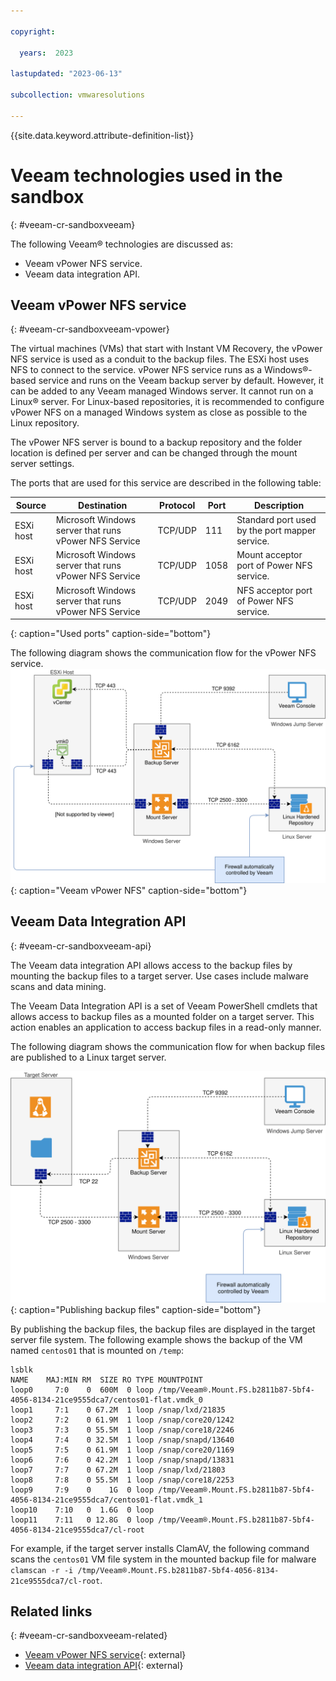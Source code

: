 ```yaml
---

copyright:

  years:  2023

lastupdated: "2023-06-13"

subcollection: vmwaresolutions

---
```


{{site.data.keyword.attribute-definition-list}}

# Veeam technologies used in the sandbox
{: #veeam-cr-sandboxveeam}



The following Veeam® technologies are discussed as:

* Veeam vPower NFS service.
* Veeam data integration API.

## Veeam vPower NFS service
{: #veeam-cr-sandboxveeam-vpower}

The virtual machines (VMs) that start with Instant VM Recovery, the vPower NFS service is used as a conduit to the backup files. The ESXi host uses NFS to connect to the service. vPower NFS service runs as a Windows®-based service and runs on the Veeam backup server by default. However, it can be added to any Veeam managed Windows server. It cannot run on a Linux® server. For Linux-based repositories, it is recommended to configure vPower NFS on a managed Windows system as close as possible to the Linux repository.

The vPower NFS server is bound to a backup repository and the folder location is defined per server and can be changed through the mount server settings.

The ports that are used for this service are described in the following table:

| Source     | Destination | Protocol | Port | Description
|------------|-------------|----------|------|------------
| ESXi host | Microsoft Windows server that runs vPower NFS Service | TCP/UDP | 111 | Standard port used by the port mapper service.
| ESXi host | Microsoft Windows server that runs vPower NFS Service | TCP/UDP | 1058 | Mount acceptor port of Power NFS service.
| ESXi host | Microsoft Windows server that runs vPower NFS Service | TCP/UDP | 2049 | NFS acceptor port of Power NFS service.
{: caption="Used ports" caption-side="bottom"}

The following diagram shows the communication flow for the vPower NFS service.
![Veeam vPower NFS](../../images/veeam-cr-sa-lhbr-vpwr.svg){: caption="Veeam vPower NFS" caption-side="bottom"}

## Veeam Data Integration API
{: #veeam-cr-sandboxveeam-api}

The Veeam data integration API allows access to the backup files by mounting the backup files to a target server. Use cases include malware scans and data mining. 

The Veeam Data Integration API is a set of Veeam PowerShell cmdlets that allows access to backup files as a mounted folder on a target server. This action enables an application to access backup files in a read-only manner.

The following diagram shows the communication flow for when backup files are published to a Linux target server. 

![Publishing backup files ](../../images/veeam-cr-sa-lhbr-pub.svg){: caption="Publishing backup files" caption-side="bottom"}

By publishing the backup files, the backup files are displayed in the target server file system. The following example shows the backup of the VM named `centos01` that is mounted on `/temp`:

```text
lsblk
NAME    MAJ:MIN RM  SIZE RO TYPE MOUNTPOINT
loop0     7:0    0  600M  0 loop /tmp/Veeam®.Mount.FS.b2811b87-5bf4-4056-8134-21ce9555dca7/centos01-flat.vmdk_0
loop1     7:1    0 67.2M  1 loop /snap/lxd/21835
loop2     7:2    0 61.9M  1 loop /snap/core20/1242
loop3     7:3    0 55.5M  1 loop /snap/core18/2246
loop4     7:4    0 32.5M  1 loop /snap/snapd/13640
loop5     7:5    0 61.9M  1 loop /snap/core20/1169
loop6     7:6    0 42.2M  1 loop /snap/snapd/13831
loop7     7:7    0 67.2M  1 loop /snap/lxd/21803
loop8     7:8    0 55.5M  1 loop /snap/core18/2253
loop9     7:9    0    1G  0 loop /tmp/Veeam®.Mount.FS.b2811b87-5bf4-4056-8134-21ce9555dca7/centos01-flat.vmdk_1
loop10    7:10   0  1.6G  0 loop 
loop11    7:11   0 12.8G  0 loop /tmp/Veeam®.Mount.FS.b2811b87-5bf4-4056-8134-21ce9555dca7/cl-root
```

For example, if the target server installs ClamAV, the following command scans the `centos01` VM file system in the mounted backup file for malware `clamscan -r -i /tmp/Veeam®.Mount.FS.b2811b87-5bf4-4056-8134-21ce9555dca7/cl-root`.

## Related links
{: #veeam-cr-sandboxveeam-related}

* [Veeam vPower NFS service](https://helpcenter.veeam.com/docs/backup/vsphere/vpower_nfs_service.html?ver=120){: external}
* [Veeam data integration API](https://helpcenter.veeam.com/docs/backup/vsphere/data_integration_api.html?ver=120){: external}
